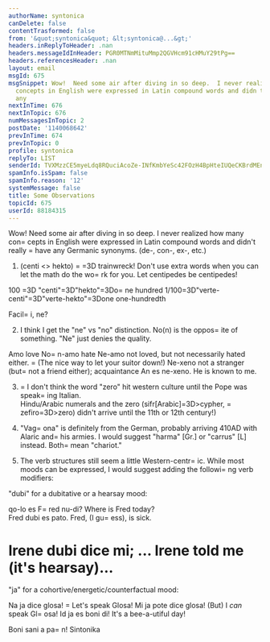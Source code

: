 ```yaml
---
authorName: syntonica
canDelete: false
contentTrasformed: false
from: '&quot;syntonica&quot; &lt;syntonica@...&gt;'
headers.inReplyToHeader: .nan
headers.messageIdInHeader: PGR0MTNmMituMmp2QGVHcm91cHMuY29tPg==
headers.referencesHeader: .nan
layout: email
msgId: 675
msgSnippet: Wow!  Need some air after diving in so deep.  I never realized how many
  concepts in English were expressed in Latin compound words and didn t really have
  any
nextInTime: 676
nextInTopic: 676
numMessagesInTopic: 2
postDate: '1140068642'
prevInTime: 674
prevInTopic: 0
profile: syntonica
replyTo: LIST
senderId: TVXMzzCE5myeLdq8RQuciAcoZe-INfKmbYeSc42FOzH4BpHteIUQeCKBrdMEnkUrYrOe7skd0cslZrzR6ZEN13tdUXevELxQ
spamInfo.isSpam: false
spamInfo.reason: '12'
systemMessage: false
title: Some Observations
topicId: 675
userId: 88184315
---
```


Wow!  Need some air after diving in so deep.  I never realized how many con=
cepts in 
English were expressed in Latin compound words and didn't really =
have any Germanic 
synonyms. (de-, con-, ex-, etc.)

1.  (centi <> hekto) =
=3D trainwreck!  Don't use extra words when you can let the math do the 
wo=
rk for you.  Let centipedes be centipedes! 
 
100 =3D "centi"=3D"hekto"=3Do=
ne hundred
1/100=3D"verte-centi"=3D"verte-hekto"=3Done one-hundredth

Facil=
i, ne?

2.  I think I get the "ne" vs "no" distinction.  No(n) is the oppos=
ite of something.  "Ne" just 
denies the quality.

Amo              love
No=
n-amo      hate
Ne-amo        not loved, but not necessarily hated either. =
 (The nice way to let your suitor 
down!)
Ne-xeno       not a stranger (but=
 not a friend either); acquaintance
An es ne-xeno.  He is known to me.

3. =
 I don't think the word "zero" hit western culture until the Pope was speak=
ing Italian.  
Hindu/Arabic numerals and the zero (sifr[Arabic]=3D>cypher, =
zefiro=3D>zero) didn't arrive 
until the 11th or 12th century!)  

4.  "Vag=
ona" is definitely from the German, probably arriving 410AD with Alaric and=
 his 
armies.  I would suggest "harma" [Gr.] or "carrus" [L] instead.  Both=
 mean "chariot."

5.  The verb structures still seem a little Western-centr=
ic.  While most moods can be 
expressed, I would suggest adding the followi=
ng verb modifiers:

"dubi"  for a dubitative or a hearsay mood:

qo-lo es F=
red nu-di?    Where is Fred today?  
Fred dubi es pato.        Fred,  (I gu=
ess), is sick.

Irene dubi dice mi; ...    Irene told me (it's hearsay)...
=

"ja" for a cohortive/energetic/counterfactual mood:

Na ja dice glosa!    =
        Let's speak Glosa!
Mi ja pote dice glosa!    (But) I _can_ speak Gl=
osa!
Id ja es boni di!             It's a bee-a-utiful day!

Boni sani a pa=
n!
Sintonika




